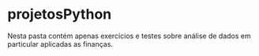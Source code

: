 # projetosPython

Nesta pasta contém apenas exercícios e testes sobre análise de dados em particular aplicadas as finanças. 
